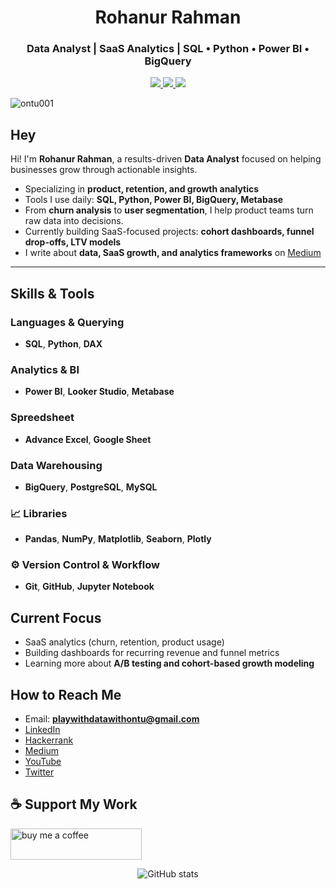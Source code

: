 <h1 align="center">Rohanur Rahman</h1>
<h3 align="center">Data Analyst | SaaS Analytics | SQL • Python • Power BI • BigQuery</h3>

<p align="center">
  <a href="https://www.linkedin.com/in/rohanur-rahman-/" target="_blank">
    <img src="https://img.shields.io/badge/-LinkedIn-blue?style=flat-square&logo=linkedin" />
  </a>
  <a href="https://medium.com/@playwithdatawithontu" target="_blank">
    <img src="https://img.shields.io/badge/-Medium-black?style=flat-square&logo=medium" />
  </a>
  <a href="https://twitter.com/rohanurrahman16" target="_blank">
    <img src="https://img.shields.io/badge/-Twitter-1DA1F2?style=flat-square&logo=twitter&logoColor=white" />
  </a>
</p>

<p align="left">
  <img src="https://komarev.com/ghpvc/?username=ontu001&label=Profile%20views&color=0e75b6&style=flat" alt="ontu001" />
</p>


##  Hey

Hi! I'm **Rohanur Rahman**, a results-driven **Data Analyst** focused on helping businesses grow through actionable insights.

-  Specializing in **product, retention, and growth analytics**
-  Tools I use daily: **SQL, Python, Power BI, BigQuery, Metabase**
-  From **churn analysis** to **user segmentation**, I help product teams turn raw data into decisions.
-  Currently building SaaS-focused projects: **cohort dashboards, funnel drop-offs, LTV models**
-  I write about **data, SaaS growth, and analytics frameworks** on [Medium](https://medium.com/@playwithdatawithontu)

---

##  Skills & Tools

###  Languages & Querying
- **SQL**, **Python**, **DAX**

###  Analytics & BI
- **Power BI**, **Looker Studio**, **Metabase**

### Spreedsheet
- **Advance Excel**, **Google Sheet**

###  Data Warehousing
- **BigQuery**, **PostgreSQL**, **MySQL**

### 📈 Libraries
- **Pandas**, **NumPy**, **Matplotlib**, **Seaborn**, **Plotly**

### ⚙️ Version Control & Workflow
- **Git**, **GitHub**, **Jupyter Notebook**

##  Current Focus

-  SaaS analytics (churn, retention, product usage)
-  Building dashboards for recurring revenue and funnel metrics
-  Learning more about **A/B testing and cohort-based growth modeling**

##  How to Reach Me

- Email: **playwithdatawithontu@gmail.com**
- [LinkedIn](https://www.linkedin.com/in/rohanur-rahman-/)
- [Hackerrank](https://www.hackerrank.com/profile/playwithdatawit1)
- [Medium](https://medium.com/@playwithdatawithontu)
- [YouTube](https://www.youtube.com/c/@rohanurrahman)
- [Twitter](https://twitter.com/rohanurrahman16)

## ☕ Support My Work

<p>
  <a href="https://www.buymeacoffee.com/rohanurrahman">
    <img src="https://cdn.buymeacoffee.com/buttons/v2/default-yellow.png" height="50" width="210" alt="buy me a coffee" />
  </a>
</p>

<p align="center">
  <img src="https://github-readme-stats.vercel.app/api?username=ontu001&show_icons=true&theme=default" alt="GitHub stats" />
</p>
